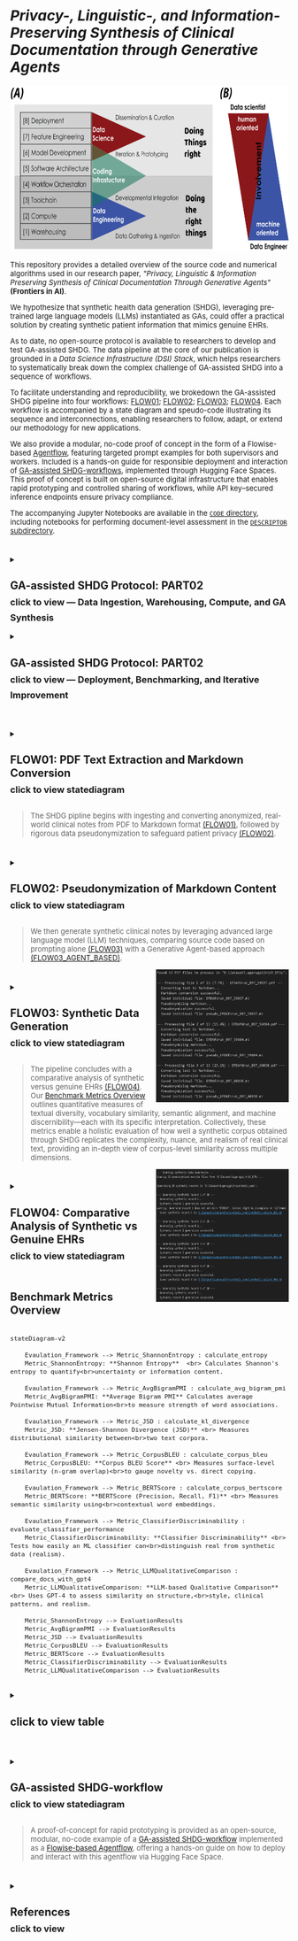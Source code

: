 <span style="font-size: 13px;">

# *Privacy-, Linguistic-, and Information-Preserving Synthesis of Clinical Documentation through Generative Agents*

<p align="center">
  <img width="600" height="300" src="./FIGs/FIG01AB.png">
</p>

This repository provides a detailed overview of the source code and numerical algorithms used in our research paper, *"Privacy, Linguistic & Information Preserving Synthesis of Clinical Documentation Through Generative Agents"* **(Frontiers in AI)**. 

We hypothesize that synthetic health data generation (SHDG), leveraging pre-trained large language models (LLMs) instantiated as GAs, could offer a practical solution by creating synthetic patient information that mimics genuine EHRs.

As to date,  no open-source protocol is available to researchers to develop and test GA-assisted SHDG. The data pipeline at the core of our publication is grounded in a *Data Science Infrastructure (DSI) Stack*, which helps researchers to systematically break down the complex challenge of GA-assisted SHDG into a sequence of workflows.  

To facilitate understanding and reproducibility, we brokedown the GA-assisted SHDG pipeline into four workflows: [FLOW01](https://github.com/HR-DataLab-Healthcare/RESEARCH_SUPPORT/tree/main/PROJECTS/Generative_Agent_based_Data-Synthesis#flow01-pdf-text-extraction-and-markdown-conversion); [FLOW02](https://github.com/HR-DataLab-Healthcare/RESEARCH_SUPPORT/tree/main/PROJECTS/Generative_Agent_based_Data-Synthesis#flow02-pseudonymization-of-markdown-content); [FLOW03](https://github.com/HR-DataLab-Healthcare/RESEARCH_SUPPORT/tree/main/PROJECTS/Generative_Agent_based_Data-Synthesis#flow03-synthetic-data-generation); [FLOW04](https://github.com/HR-DataLab-Healthcare/RESEARCH_SUPPORT/tree/main/PROJECTS/Generative_Agent_based_Data-Synthesis#flow04-comparative-analysis-of-synthetic-vs-genuine-ehrs). Each workflow is accompanied by a state diagram and speudo-code illustrating its sequence and interconnections, enabling researchers to follow, adapt, or extend our methodology for new applications.

We also provide a modular, no-code proof of concept in the form of a Flowise-based [Agentflow](https://github.com/HR-DataLab-Healthcare/RESEARCH_SUPPORT/blob/main/PROJECTS/Generative_Agent_based_Data-Synthesis/AGENT-FLOWS/GA-ASSISTED-SHDG.json), featuring targeted prompt examples for both supervisors and workers. Included is a hands-on guide for responsible deployment and interaction of [GA-assisted SHDG-workflows](https://github.com/HR-DataLab-Healthcare/RESEARCH_SUPPORT/tree/main/PROJECTS/Generative_Agent_based_Data-Synthesis#ga-assisted-shdg-workflow), implemented through Hugging Face Spaces. This proof of concept is built on open-source digital infrastructure that enables rapid prototyping and controlled sharing of workflows, while API key–secured inference endpoints ensure privacy compliance.

The accompanying Jupyter Notebooks are available in the [`CODE` directory](https://github.com/HR-DataLab-Healthcare/RESEARCH_SUPPORT/tree/main/PROJECTS/Generative_Agent_based_Data-Synthesis/CODE), including notebooks for performing document-level assessment in the [`DESCRIPTOR` subdirectory](https://github.com/HR-DataLab-Healthcare/RESEARCH_SUPPORT/tree/main/PROJECTS/Generative_Agent_based_Data-Synthesis/CODE/DESCRIPTOR). 

#

<details>
<summary><h2><strong>GA-assisted SHDG Protocol: PART02 <br> <sub>click to view — Data Ingestion, Warehousing, Compute, and GA Synthesis </strong></h2></summary>

<br>

```mermaid

sequenceDiagram
    participant User
    participant FLOW01 as Workflow 01
    participant FLOW02 as Workflow 02
    participant Repo as Data Repository
    participant Compute as Compute Toolchain
    participant GA as GA Synthesis

    User->>FLOW01: Upload Real EHR PDFs (N=13 Dutch low back pain cases)
    FLOW01->>User: Convert PDFs to Markdown (Gemini 2.5 Flash + GPT-4.1)
    User->>User: Manual anonymization (remove names, SSN, addresses, etc.)
    User->>FLOW02: Submit Markdown for pseudonymization
    FLOW02->>User: Automated pseudonymization (GPT-4.1 NER + replacement)
    FLOW02->>Repo: Store privacy-compliant pseudonymized EHRs

    User->>Repo: Access knowledge base (MD, JSON, CSV, SQL, PDF formats)
    Repo->>Compute: Provide data for computation (Local + Cloud Azure GPT-4.1)
    Compute->>Compute: Execute toolchain (Docker, Flowise, Hugging Face Spaces)
    Compute->>Repo: Secure inference endpoint requests (API key privacy control)

    Compute->>GA: Trigger GA Synthesis (Multi-Agent Architecture)
    GA->>Repo: Retrieve data chunks for RAG (Vector store + doc chunking)
    GA->>GA: Synthesize synthetic clinical EHRs (Temp 0.3–0.5 parameters)
```
</details>

<details>
<summary><h2><strong>GA-assisted SHDG Protocol: PART02  <br> <sub>click to view — Deployment, Benchmarking, and Iterative Improvement </strong></h2></summary>

<br>

```mermaid 
sequenceDiagram
    participant GA as GA Synthesis
    participant Deploy as Deployment Platform
    participant End User
    participant Benchmark as Benchmarking 
    participant Expert as Human Expert

    GA->>Deploy: Send synthetic EHRs for deployment
    Deploy->>Deploy: Deploy on Hugging Face Spaces using Docker + Flowise / API endpoints
    Deploy->>User: Synthetic synthetic EHRs delivered (GDPR + EU AI Act compliant)

    Deploy->>Benchmark: Start benchmarking tests
    Benchmark->>Benchmark: Document & corpus metrics calculation
    Benchmark->>Benchmark: Machine discernibility tests
    Benchmark->>GA: Provide fidelity scores (vs pseudonymized real EHRs)
    Benchmark->>Expert: Request human expert review on realism, coherence, validity

    Expert->>Benchmark: Submit review feedback
    Benchmark->>User: Return benchmarking results and expert reviews

    User->>Expert: Collaborate on iterative improvement (GenAI + human experts)
    Expert->>User: Refine code, tune prompts, update RAG data, evaluate metrics
 ```

</details>

#
<details>
<summary><h2><strong>FLOW01: PDF Text Extraction and Markdown Conversion <br> <sub>click to view statediagram</strong></h2></summary> 

 ```mermaid 

  stateDiagram-v2
  Initialize_Process: Initialize Azure OpenAI client and paths

  Initialize_Process --> Find_PDFs_In_Directory
  Find_PDFs_In_Directory: Scan PDF_DIRECTORY_PATH

  Find_PDFs_In_Directory --> Process_Next_PDF_Decision
  state Process_Next_PDF_Decision <<choice>>
  Process_Next_PDF_Decision --> Extract_Text_From_PDF : [PDF available]
  Process_Next_PDF_Decision --> End_Process : [No more PDFs]

  Extract_Text_From_PDF: Call extract_text_from_pdf()
  Extract_Text_From_PDF --> Text_Extraction_Check
  state Text_Extraction_Check <<choice>>
  Text_Extraction_Check --> Convert_Text_To_Markdown : [Extraction Succeeded]
  Text_Extraction_Check --> Log_Extraction_Error : [Extraction Failed]

  Log_Extraction_Error: Log PDF reading error
  Log_Extraction_Error --> Process_Next_PDF_Decision

  Convert_Text_To_Markdown: Call convert_text_to_markdown()
  Convert_Text_To_Markdown --> Markdown_Conversion_Check
  state Markdown_Conversion_Check <<choice>>
  Markdown_Conversion_Check --> Save_Single_Markdown_File : [Conversion Succeeded]
  Markdown_Conversion_Check --> Log_Conversion_Error : [Conversion Failed]

  Log_Conversion_Error: Log API or conversion error
  Log_Conversion_Error --> Process_Next_PDF_Decision

  Save_Single_Markdown_File: Call save_single_markdown_file()
  Save_Single_Markdown_File --> File_Save_Check
  state File_Save_Check <<choice>>
  File_Save_Check --> Log_Success : [Save Succeeded]
  File_Save_Check --> Log_Save_Error : [Save Failed]

  Log_Save_Error: Log file writing error
  Log_Save_Error --> Process_Next_PDF_Decision

  Log_Success: Log successful processing for the PDF
  Log_Success --> Process_Next_PDF_Decision

  End_Process --> [*]

  gantt
    title Privacy-Preserving GA-assisted SHDG Protocol Timeline
    dateFormat  YYYY-MM-DD
    section Data Ingestion
    Real EHR PDFs                  :done, 2025-01-01, 2025-01-05
    PDF to Markdown conversion     :done, 2025-01-06, 2025-01-10
    Manual anonymization           :done, 2025-01-11, 2025-01-15
    Automated pseudonymization     :done, 2025-01-16, 2025-01-20
    section Data Warehousing
    Repository storage             :done, 2025-01-21, 2025-01-25
    section Compute & Synthesis
    Hybrid compute setup           :done, 2025-01-26, 2025-01-28
    Multi-agent GA synthesis       :done, 2025-01-29, 2025-02-05
    section Outputs & Benchmarking
    Synthetic output deployment    :done, 2025-02-06, 2025-02-10
    Benchmarking & review          :done, 2025-02-11, 2025-02-15
    section Iterative Improvement
    Co-development & tuning        :active, 2025-02-16, 2025-02-28


 ```


  Shown is the flow used for transforming raw PDF documents into a structured Markdown format. This conversion makes the textual content more amenable to subsequent processing, such as pseudonymization and analysis. The process leverages an AI model for intelligent structuring of the extracted text.

  * **Purpose:** 
    *   To systematically extract all readable text content from a collection of PDF files and then convert this raw text into well-structured Markdown. 
    *   The conversion aims to preserve or infer document elements like headings, lists, and paragraphs, utilizing the capabilities of an Azure OpenAI GPT-4.1 model.

  * **Key Code Components:**

    *  **`extract_text_from_pdf(pdf_path)`**:
        *   **Library Used:** `PyMuPDF (fitz)`
        *   **Functionality:**
            *   Opens a PDF file specified by `pdf_path`.
            *   Iterates through each page of the PDF.
            *   Extracts plain text from each page using `page.get_text("text")`.
            *   Concatenates the text from all pages, adding a double newline (`<br><br>`) as a separator between page contents.
            *   Includes basic error handling to catch and report issues during PDF reading, returning `None` if an error occurs.

    *  **`convert_text_to_markdown(text_content, pdf_filename)`**:
        *   **Library Used:** `openai` (for Azure OpenAI)
        *   **Functionality:**
            *   Takes the raw `text_content` (extracted from a PDF) and the original `pdf_filename` (for context in prompts) as input.
            *   If `text_content` is empty, it returns `None`.
            *   Constructs a request to the Azure OpenAI API using the initialized `client` object.
            *   **AI Model Invocation:**
                *   Uses the deployment specified by `AZURE_OPENAI_DEPLOYMENT_NAME` (e.g., "GPT4.1").
                *   Sends a chat completion request with:
                    *   A `system_prompt` instructing the AI to act as an assistant specialized in converting raw text to well-structured Markdown, emphasizing retention of meaning, structure, and technical details without adding conversational fluff.
                    *   A `user_prompt` that includes the `text_content` and `pdf_filename`, asking the AI to convert the text to Markdown, paying attention to potential structural elements (headings, lists, paragraphs) and to output *only* the Markdown content.
                    *   `temperature` is set to `0.2` for more deterministic and factual output.
                    *   `max_tokens` is set to `24000` to accommodate potentially large documents.
            *   Extracts the AI-generated Markdown from the API response.
            *   Includes error handling for the API call, printing an error message and returning `None` if the conversion fails.

    *  **`save_single_markdown_file(markdown_content, output_path)`**:
        *   **Library Used:** `os` (for path manipulation, though file I/O is standard Python)
        *   **Functionality:**
            *   A utility function that takes the generated `markdown_content` string and an `output_path`.
            *   Writes the `markdown_content` to the specified `output_path` using UTF-8 encoding.
            *   Includes basic error handling for file writing operations.

  * **Inputs:**

    *   A collection of original PDF files located in the directory specified by the `PDF_DIRECTORY_PATH` variable.
    *   Azure OpenAI Service Configuration:
        *   `AZURE_OPENAI_ENDPOINT`: The endpoint URL for your Azure OpenAI service.
        *   `AZURE_OPENAI_API_KEY`: Your Azure OpenAI API key (Note: This is a sensitive credential and should be managed securely, not hardcoded directly for production or shared repositories).
        *   `AZURE_OPENAI_DEPLOYMENT_NAME`: The specific deployment name of your model in Azure OpenAI Studio (e.g., "GPT4.1").
        *   `API_VERSION`: The API version for the Azure OpenAI service (e.g., "2024-12-01-preview").
    *   An initialized `AzureOpenAI` client object, configured with the above credentials.

* **Outputs:**

    *   Individual Markdown files, where each file corresponds to an input PDF.
    *   These Markdown files are named `[original_filename_without_extension].md` (e.g., `report1.pdf` becomes `report1.md`).
    *   The output Markdown files are saved directly within the `PDF_DIRECTORY_PATH`.

* **Configuration Variables Used:**

  *   `PDF_DIRECTORY_PATH`: String specifying the absolute or relative path to the directory containing the input PDF files.
  *   `AZURE_OPENAI_ENDPOINT`, `AZURE_OPENAI_API_KEY`, `AZURE_OPENAI_DEPLOYMENT_NAME`, `API_VERSION`: As described under "Inputs".
  *   Prompts within `convert_text_to_markdown`:
      *   `system_prompt`: Defines the AI's role and general output requirements.
      *   `user_prompt`: Provides the specific text and instructions for the conversion task.

* **Workflow Summary:**

    * The main execution block iterates through each PDF file found in `PDF_DIRECTORY_PATH`. 
    * For each PDF:
        - Text is extracted using `extract_text_from_pdf`.
        - If text extraction is successful, the text is passed to `convert_text_to_markdown`.
        - If Markdown conversion is successful, the resulting Markdown content is saved as an individual `.md` file using `save_single_markdown_file`.
        -Progress and any errors are logged to the console.

  </details>


> The SHDG pipline begins with ingesting and converting anonymized, real-world clinical notes from PDF to Markdown format [(FLOW01)](https://github.com/HR-DataLab-Healthcare/RESEARCH_SUPPORT/blob/main/PROJECTS/Generative_Agent_based_Data-Synthesis/CODE/FLOW01%2BFLOW02.ipynb), followed by rigorous data pseudonymization to safeguard patient privacy [(FLOW02)](https://github.com/HR-DataLab-Healthcare/RESEARCH_SUPPORT/blob/main/PROJECTS/Generative_Agent_based_Data-Synthesis/CODE/FLOW01%2BFLOW02.ipynb).

#

<details>
  <summary><h2><strong>FLOW02: Pseudonymization of Markdown Content<br> <sub>click to view statediagram</strong></h2></summary>


 ```mermaid 

stateDiagram-v2
    Initialize_Process: Initialize Script & Azure OpenAI Client
    Initialize_Process --> Find_Markdown_Files

    Find_Markdown_Files: Scan PDF_DIRECTORY_PATH for .md files (from Stage 1)
    Find_Markdown_Files --> Process_Next_Markdown_Decision
    state Process_Next_Markdown_Decision <<choice>>
        Process_Next_Markdown_Decision --> Read_Markdown_Content : [Markdown file available]
        Process_Next_Markdown_Decision --> End_Pseudonymization_Process : [No more Markdown files]

    Read_Markdown_Content: Read content of current Markdown file
    Read_Markdown_Content --> Call_Pseudonymize_Markdown

    Call_Pseudonymize_Markdown: pseudonymize_markdown(content, filename)
    Call_Pseudonymize_Markdown --> Pseudonymization_Check
    state Pseudonymization_Check <<choice>>
        Pseudonymization_Check --> Save_Pseudonymized_File : [AI returns pseudonymized content]
        Pseudonymization_Check --> Log_Pseudonymization_Error : [AI fails or content empty]

    Log_Pseudonymization_Error: Log API error or empty content
    Log_Pseudonymization_Error --> Collect_Content_For_Combined_File_Error_Path
    Collect_Content_For_Combined_File_Error_Path: (No content to add)
    Collect_Content_For_Combined_File_Error_Path --> Process_Next_Markdown_Decision

    Save_Pseudonymized_File: save_single_markdown_file(pseudo_content, output_path)
    Save_Pseudonymized_File --> File_Save_Check
    state File_Save_Check <<choice>>
        File_Save_Check --> Log_Save_Success : [Save Succeeded]
        File_Save_Check --> Log_Save_Error : [Save Failed]

    Log_Save_Error: Log file writing error
    Log_Save_Error --> Collect_Content_For_Combined_File_Save_Error_Path
    Collect_Content_For_Combined_File_Save_Error_Path: (No content to add)
    Collect_Content_For_Combined_File_Save_Error_Path --> Process_Next_Markdown_Decision

    Log_Save_Success: Log successful pseudonymization and save
    Log_Save_Success --> Collect_Content_For_Combined_File
    Collect_Content_For_Combined_File: Add pseudonymized content to list for combined file
    Collect_Content_For_Combined_File --> Process_Next_Markdown_Decision

    End_Pseudonymization_Process: (Individual files processed, combined file creation follows)
    End_Pseudonymization_Process --> [*]

 ```

<br> 

  Shown is the workflow used to protect patient privacy. It utilizes Markdown files to identify and replace personal identifiers, specifically names, with realistic-sounding pseudonyms. This creates a safer dataset for subsequent tasks, such as training generative models or sharing example data, while aiming to preserve the original document structure and all other content.

  *  **Purpose:**
        * To automatically replace privacy-sensitive information, focusing on person names (e.g., patients, doctors, staff, family members), with plausible, fabricated pseudonyms. 
        * This process is performed using an Azure OpenAI model, with strict instructions to *only* modify names and meticulously preserve the original Markdown formatting and all other textual content.

  *   **Key Code Components:**
      *   **`pseudonymize_markdown(markdown_content, pdf_filename)`**:
          *   **Library Used:** `openai` (for Azure OpenAI).
          *   **Functionality:**
              *   Accepts the `markdown_content` (from Stage 1) and the original `pdf_filename` (for logging/context) as input.
              *   Returns `None` if the input `markdown_content` is empty.
              *   Constructs a `pseudo_user_prompt` that combines the input `markdown_content` with explicit instructions to replace only person names and maintain Markdown integrity.
              *   **AI Model Invocation (Azure OpenAI):**
                  *   Uses the same initialized `client` object and `AZURE_OPENAI_DEPLOYMENT_NAME` (e.g., "GPT4.1") as in Stage 1.
                  *   Sends a chat completion request with:
                      *   The `PSEUDO_SYSTEM_MESSAGE_CONTENT` (see Configuration below) which strictly defines the AI's role and constraints.
                      *   The constructed `pseudo_user_prompt` containing the actual Markdown text and task instructions.
                      *   `temperature` set to `0.2` to encourage deterministic and rule-abiding output.
                      *   `max_tokens` set to `24000` (or a similar appropriate value) to handle the full document.
                  *   Extracts the pseudonymized Markdown text from the AI's response.
                  *   Includes error handling for the API call, printing an error message and returning `None` if pseudonymization fails.
      *   **`save_single_markdown_file(markdown_content, output_path)`**:
          *   This is the same helper function reused from Stage 1.
          *   It saves the pseudonymized Markdown content to a new file, typically prefixed with "pseudo_".

  *   **Inputs:**
      *   Individual Markdown files (`[original_filename].md`) generated in Stage 1, located in `PDF_DIRECTORY_PATH`.
      *   Azure OpenAI Service Configuration:
          *   `AZURE_OPENAI_ENDPOINT`: The endpoint URL for your Azure OpenAI service.
          *   `AZURE_OPENAI_DEPLOYMENT_NAME`: The specific deployment name of your model (e.g., "GPT4.1").
          *   `API_VERSION`: The API version for the Azure OpenAI service.
          *   *(API Key is configured in the environment or client initialization but not detailed here for security).*
      *   An initialized `AzureOpenAI` client object.

  *   **Outputs:**
      *   Individual pseudonymized Markdown files.
      *   Naming convention: `pseudo_[original_filename_without_extension].md` (e.g., `pseudo_report1.md`).
      *   These files are saved within the same `PDF_DIRECTORY_PATH`.

  *   **Configuration Variables Used:**
      *   `PDF_DIRECTORY_PATH`: Path to the directory containing the Markdown files.
      *   Azure OpenAI parameters: `AZURE_OPENAI_ENDPOINT`, `AZURE_OPENAI_DEPLOYMENT_NAME`, `API_VERSION`.
      *   **`PSEUDO_SYSTEM_MESSAGE_CONTENT`**:
          ```
          "Vervang in de aangeleverde tekst uitsluitend de persoonsnamen (zoals patiëntnamen, namen van artsen, medewerkers, familieleden, etc.) door realistische, verzonnen pseudoniemen. Zorg ervoor dat de originele markdown opmaak van de tekst volledig behouden blijft. Geef als antwoord *alleen* de aangepaste tekst terug, zonder enige uitleg of extra commentaar."
          ```
          *(Translation: "In the provided text, replace only personal names (such as patient names, names of doctors, employees, family members, etc.) with realistic, fabricated pseudonyms. Ensure that the original markdown formatting of the text is fully preserved. Return *only* the modified text as the answer, without any explanation or extra commentary.")*
      *   **`PRIVACY_CATEGORIES`** (primarily for contextual understanding and potential future use in prompt refinement, though the current system prompt is highly specific to names):
          ```python
          PRIVACY_CATEGORIES = [
              "Persoonsnamen (patiënt, arts, etc.)",
              "Adressen",
              "Telefoonnummers",
              "E-mailadressen",
              "Geboortedata",
              "Burgerservicenummer (BSN) of andere ID-nummers",
              "Medische klachten, symptomen of diagnoses",
              "Medische behandelingen, medicatie of procedures",
              "Verzekeringsgegevens",
              "Financiële gegevens",
              "Andere direct identificeerbare persoonlijke informatie"
          ]
          ```

*  **Workflow Summary:**
    
    * The main script iterates through each Markdown file (produced in Stage 1) found in `PDF_DIRECTORY_PATH`. 
    * For each Markdown file:
        - The content of the Markdown file is read.
        - This content is passed to the `pseudonymize_markdown` function.
        - If the AI successfully returns pseudonymized content: <br>
        The `save_single_markdown_file` function saves this modified content to a new file, prefixed with `pseudo_`.
        - Progress and any errors encountered during the API call or file operations are logged to the console.
        - The script also collects all pseudonymized content to later create a combined pseudonymized Markdown file.
</details>

> We then generate synthetic clinical notes by leveraging advanced large language model (LLM) techniques, comparing source code based on prompting alone [(FLOW03)](https://github.com/HR-DataLab-Healthcare/RESEARCH_SUPPORT/blob/main/PROJECTS/Generative_Agent_based_Data-Synthesis/CODE/FLOW03.ipynb) with a Generative Agent-based approach [(FLOW03_AGENT_BASED)](https://github.com/HR-DataLab-Healthcare/RESEARCH_SUPPORT/blob/main/PROJECTS/Generative_Agent_based_Data-Synthesis/CODE/FLOW03_OPENAI_AGENT_VERSION.ipynb).     
  
<img align="right" width="240" height="240" src="./FIGs/OUPUT_1%2B2.png">

#

  <details>
  <summary><h2><strong>FLOW03: Synthetic Data Generation<br> <sub>click to view statediagram</strong></h2></summary>

```mermaid

stateDiagram-v2
    Initialize_Script: Configure Azure Client, Paths, NUM_SYNTHETIC_RECORDS

    Initialize_Script --> Check_Pseudonymized_Directory
    state Check_Pseudonymized_Directory <<choice>>
        Check_Pseudonymized_Directory --> Load_Pseudonymized_Examples : [PSEUDO_MD_DIRECTORY_PATH Exists]
        Check_Pseudonymized_Directory --> Error_Exit_No_Directory : [Path Not Found]
        Error_Exit_No_Directory --> [*]

    Load_Pseudonymized_Examples: Call load_pseudonymized_examples()
    Load_Pseudonymized_Examples --> Example_Content_Available_Check
    state Example_Content_Available_Check <<choice>>
        Example_Content_Available_Check --> Begin_Generation_Loop : [Examples Loaded or Warning Issued if Empty]

    Begin_Generation_Loop: Loop record_num from 1 to NUM_SYNTHETIC_RECORDS_TO_GENERATE

    Begin_Generation_Loop --> Generate_Single_Record : [record_num <= NUM_SYNTHETIC_RECORDS]
    Begin_Generation_Loop --> Finalize_Process : [All records attempted]

    Generate_Single_Record: Call generate_synthetic_record(client, loaded_examples, record_num)
    Generate_Single_Record --> Generation_Outcome
    state Generation_Outcome <<choice>>
        Generation_Outcome --> Validate_Generated_Content : [Generation Succeeded (content returned)]
        Generation_Outcome --> Log_Generation_Failure : [Generation Failed (None returned)]

    Log_Generation_Failure: Print error for current record
    Log_Generation_Failure --> Begin_Generation_Loop


    Validate_Generated_Content: Check if generated content ends with "FINISH"
    Validate_Generated_Content --> Save_Synthetic_Record : [Validation OK or Warning Issued]

    Save_Synthetic_Record: Call save_synthetic_record(content, output_dir, record_num)
    Save_Synthetic_Record --> Save_Outcome
    state Save_Outcome <<choice>>
        Save_Outcome --> Log_Save_Success : [Save Succeeded]
        Save_Outcome --> Log_Save_Failure : [Save Failed]

    Log_Save_Success: Print success for current record
    Log_Save_Success --> Begin_Generation_Loop

    Log_Save_Failure: Print error for current record save
    Log_Save_Failure --> Begin_Generation_Loop

    Finalize_Process: Print overall completion message
    Finalize_Process --> [*]

```

<br>

Shown is the workflow used to generate synthetic EHRs. It uses a two-tiered prompting strategy:  *Supervisor prompts set overall structure and standards*, while *Worker prompts provide case-specific instructions*.  In doing so, the GPT-4.1 LLM is directed to produce synthetic EHRs that are not only realistic and coherent but also consistently formatted and effectively anonymized. This approach is designed to create valuable data for research and development purposes without compromising the privacy of real patient information.



  *  **Purpose:**
        * The workflow leverages Azure OpenAI GPT-4.1 LLM to generate artificial EHRs These synthetic dossiers are modeled after a set of previously pseudonymized real-world EHRs, aiming to produce realistic and coherent patient records for physiotherapy, specifically focusing on low back pain cases. 
        * The generation process is guided by detailed prompts and example data to ensure the quality and relevance of the output.

   
            *  **Supervisor Instructions (`system_prompt`):**
                *   This prompt sets the **overall context and persona** for the LLM. It's like a high-level directive from a supervisor to an expert worker.
                *   It instructs the LLM to act as an "experienced physiotherapist" tasked with generating "realistic, complete, and coherent Electronic Patient Dossiers (EPDs) in Dutch."
                *   It establishes the **methodology** (ICF framework, KNGF guidelines for low back pain) and **constraints** (use anonymized information, expert guidance).
                *   Crucially, it includes the instruction: "**Produce ONLY the requested patient dossier and nothing else.**" This primes the LLM to focus solely on the EPD generation.

            *  **Worker Instructions (`user_prompt`):**
                *   This prompt provides the **specific, detailed, step-by-step instructions** for the *current* generation task. It's akin to a detailed work order given to the worker by the supervisor.
                *   It reiterates the task (generate *one* EPD for low back pain) and provides a comprehensive list of **required sections and their content** (Anamnese, ICF Diagnosis, Treatment Goals, Treatment Plan, SOEP Notes).
                *   It specifies **language, style, and formatting requirements** (professional Dutch, expand abbreviations, realistic tone).
                *   It incorporates the `example_markdown_content` to provide concrete examples of structure and quality, while explicitly demanding a **new and unique** case.  

            * Interaction with the LLM 

                - Both the `system_prompt` (Supervisor) and `user_prompt` (Worker) are sent to the Azure OpenAI GPT-4.1 model in each API call.  
                    - The `system_prompt` defines the model's role and core behavior.  
                    - The `user_prompt` gives specific, task-oriented instructions for the current dossier. 

                - LLM responds by reconciling both roles The model reads the Supervisor’s persistent context and the Worker’s current, task-specific instructions. It combines these to produce output that meets overall standards *and* immediate requirements.

                - *loop for each dossier:* For each new dossier, the Worker’s prompt can be refreshed or customized, while the Supervisor’s rules persist. This ensures that every record is unique but still adheres to clinical and structural consistency.

            - *"FINISH" signals collaborative task completion:* The dossier must end with the "FINISH" string, confirming that the LLM has followed Supervisor and Worker instructions all the way through.  
            
            This **iterative, collaborative interaction** ensures that synthetic dossiers are both reliably structured (thanks to the Supervisor) and tailored to the specific requirements or examples of each record (thanks to the Worker), ending only when all steps are *FINISH*ed.  
*   **Key Code Components:**
    *   [`load_pseudonymized_examples(directory_path)`](d:\OneDrive%20-%20Hogeschool%20Rotterdam\1_CURRENT_CODE\DE_IDENTIFY\EPD_DATA_SYNTHESIZER_GPT4.1_V01.ipynb):
        *   Finds all files matching `pseudo_*.md` in the given `directory_path`.
        *   Reads the content of each found file.
        *   Formats the combined content with clear separators (`--- BEGIN VOORBEELD DOSSIER: ... ---`, `--- EINDE VOORBEELD DOSSIER ---`) to help the AI distinguish individual examples.
        *   Returns a single string containing all example content, or an empty string with a warning if no examples are found.
    *   [`generate_synthetic_record(client, example_markdown_content, record_number)`](d:\OneDrive%20-%20Hogeschool%20Rotterdam\1_CURRENT_CODE\DE_IDENTIFY\EPD_DATA_SYNTHESIZER_GPT4.1_V01.ipynb):
        *   **Prompts:** This function defines two key prompts to guide the AI, simulating a Supervisor-Worker interaction:
            *   **`system_prompt` (Supervisor Instructions):** Sets the AI's core **persona** and **overall task**. It instructs the AI to act as an **experienced physiotherapist** generating realistic Dutch EPDs. It establishes the **context** (using anonymized info, expert guidance), **methodology** (applying ICF framework, following KNGF low back pain guidelines), and a crucial **constraint** (produce *only* the requested patient dossier). This acts like a high-level directive from a supervisor.
            *   **`user_prompt` (Worker Instructions):** Provides the **specific, detailed, step-by-step instructions** for the *current* generation task. This acts like the specific work order given to the worker. It details:
                *   **Task Focus:** Generate *one* complete, realistic EPD *only* for low back pain (acute, subacute, or chronic). Explicitly forbids other conditions.
                *   **Required Structure and Content (in order):**
                    1.  **Anamnese Summary:** Specifies content (history, impact, coping, context), style (narrative, professional Dutch), and requirement (classify pain duration).
                    2.  **ICF-based Diagnosis:** Lists all mandatory components (impairments, limitations, restrictions, personal/environmental factors, risk factors, reformulated help request).
                    3.  **Treatment Goals:** Mandates SMART, patient-centered, functional goals (what the patient wants to do), clarifies role of clinical scores (support, not the goal itself), and requires a target date.
                    4.  **Treatment Plan:** Requires description of interventions and rationale, based on KNGF guidelines and goals.
                    5.  **SOEP Progress Notes:** Sets quantity (3-8 notes), format (full SOEP per session), and content requirements (show progression/changes, clinical reasoning).
                    6.  **Language/Style:** Demands professional Dutch, expansion of abbreviations, and realistic tone matching examples.
                *   **Example Guidance:** Injects the `example_markdown_content` as a reference for structure, style, and detail, while explicitly demanding a **new and unique** case.  
                *   **Output Specification:** Instructs the AI to generate *only* the dossier content, starting with the anamnese and ending precisely with the word "FINISH". Re-emphasizes adherence to *all* instructions.
        *   **API Call:** Calls the `client.chat.completions.create` method with the system ("Supervisor") and user ("Worker") prompts, the specified model ([`AZURE_OPENAI_DEPLOYMENT_NAME`](d:\OneDrive%20-%20Hogeschool%20Rotterdam\1_CURRENT_CODE\DE_IDENTIFY\EPD_DATA_SYNTHESIZER_GPT4.1_V01.ipynb)), a higher `temperature` (0.8) for creativity, and sufficient `max_tokens` (8000).
        *   **Error Handling:** Catches potential API errors and returns the generated text content or `None` on failure.
    *   [`save_synthetic_record(synthetic_content, output_dir, record_number)`](d:\OneDrive%20-%20Hogeschool%20Rotterdam\1_CURRENT_CODE\DE_IDENTIFY\EPD_DATA_SYNTHESIZER_GPT4.1_V01.ipynb):
        *   Ensures the specified `output_dir` exists, creating it if necessary.
        *   Constructs a filename like `synthetic_patient_001.md` (using zero-padding for sorting).
        *   Writes the provided `synthetic_content` to the file using UTF-8 encoding.
        *   Handles potential file writing errors.

    *   [`load_pseudonymized_examples(directory_path)`](d:\OneDrive%20-%20Hogeschool%20Rotterdam\1_CURRENT_CODE\DE_IDENTIFY\EPD_DATA_SYNTHESIZER_GPT4.1_V01.ipynb):
        *   Finds all files matching `pseudo_*.md` in the given `directory_path`.
        *   Reads the content of each found file.
        *   Formats the combined content with clear separators (`--- BEGIN VOORBEELD DOSSIER: ... ---`, `--- EINDE VOORBEELD DOSSIER ---`) to help the AI distinguish individual examples.
        *   Returns a single string containing all example content, or an empty string with a warning if no examples are found.
    *   [`generate_synthetic_record(client, example_markdown_content, record_number)`](d:\OneDrive%20-%20Hogeschool%20Rotterdam\1_CURRENT_CODE\DE_IDENTIFY\EPD_DATA_SYNTHESIZER_GPT4.1_V01.ipynb):
        *   **Prompts:** This function defines two key prompts to guide the AI:
            *   **`system_prompt`**: Sets the AI's persona and overall task. It instructs the AI to act as a physiotherapist generating realistic Dutch EPDs based on anonymized information and expert guidance, specifically using the ICF framework and KNGF guidelines for low back pain, and to only output the requested dossier.
            *   **`user_prompt`**: Provides detailed instructions for generating *one* specific EPD. It specifies:
                *   **Condition Focus:** Generate only for acute, subacute, or chronic low back pain.
                *   **Required Sections (in order):**
                    1.  **Anamnese Summary:** Concise narrative of history, impact, coping, context; professional Dutch; specify duration (acute/subacute/chronic).
                    2.  **ICF-based Diagnosis:** Include impairments, activity limitations, participation restrictions, personal factors, environmental factors, risk/prognostic factors, and a reformulation of the patient's request for help.
                    3.  **Treatment Goals:** SMART, patient-centered, functional goals (what the patient wants to do again); clinical scores (PSK, NRS, ODI) can be used as criteria but aren't the goal itself; specify target date.
                    4.  **Treatment Plan:** Describe interventions (manual therapy, exercise, education, etc.) and rationale, based on KNGF guidelines and goals.
                    5.  **SOEP Progress Notes:** 3 to 8 separate notes (one per session) using the full SOEP format (Subjective, Objective, Evaluation, Plan); show realistic progression/stagnation/adjustments over time.
                    6.  **Language/Style:** Professional, natural Dutch; expand common abbreviations (PSK, LWK); realistic and varied tone matching examples.
                *   **Example Usage:** Explicitly includes the loaded `example_markdown_content` as a reference for structure, style, language, and detail, while demanding a completely new and unique case.
                *   **Output Format:** Generate *only* the dossier content, starting with the anamnese and ending precisely with the word "FINISH". Ensure all requested parts and instructions are followed.
        *   **API Call:** Calls the `client.chat.completions.create` method with the system and user prompts, the specified model ([`AZURE_OPENAI_DEPLOYMENT_NAME`](d:\OneDrive%20-%20Hogeschool%20Rotterdam\1_CURRENT_CODE\DE_IDENTIFY\EPD_DATA_SYNTHESIZER_GPT4.1_V01.ipynb)), a higher `temperature` (0.8) for creativity, and sufficient `max_tokens` (8000) for a potentially long record.
        *   **Error Handling:** Catches potential API errors and returns the generated text content or `None` on failure.
    *   [`save_synthetic_record(synthetic_content, output_dir, record_number)`](d:\OneDrive%20-%20Hogeschool%20Rotterdam\1_CURRENT_CODE\DE_IDENTIFY\EPD_DATA_SYNTHESIZER_GPT4.1_V01.ipynb):
        *   Ensures the specified `output_dir` exists, creating it if necessary.
        *   Constructs a filename like `synthetic_patient_001.md` (using zero-padding for sorting).
        *   Writes the provided `synthetic_content` to the file using UTF-8 encoding.
        *   Handles potential file writing errors.


*   **Inputs:**
    *   Pseudonymized Markdown files (`pseudo_*.md`) located in [`PSEUDO_MD_DIRECTORY_PATH`](d:\OneDrive%20-%20Hogeschool%20Rotterdam\1_CURRENT_CODE\DE_IDENTIFY\EPD_DATA_SYNTHESIZER_GPT4.1_V01.ipynb).
    *   Azure OpenAI service credentials and configuration.

    *   **Azure Credentials:** [`AZURE_OPENAI_ENDPOINT`](d:\OneDrive%20-%20Hogeschool%20Rotterdam\1_CURRENT_CODE\DE_IDENTIFY\EPD_DATA_SYNTHESIZER_GPT4.1_V01.ipynb), [`AZURE_OPENAI_API_KEY`](d:\OneDrive%20-%20Hogeschool%20Rotterdam\1_CURRENT_CODE\DE_IDENTIFY\EPD_DATA_SYNTHESIZER_GPT4.1_V01.ipynb), [`AZURE_OPENAI_DEPLOYMENT_NAME`](d:\OneDrive%20-%20Hogeschool%20Rotterdam\1_CURRENT_CODE\DE_IDENTIFY\EPD_DATA_SYNTHESIZER_GPT4.1_V01.ipynb), [`API_VERSION`](d:\OneDrive%20-%20Hogeschool%20Rotterdam\1_CURRENT_CODE\DE_IDENTIFY\EPD_DATA_SYNTHESIZER_GPT4.1_V01.ipynb) are defined to connect to the Azure service.
    *   **Directory Paths:**
        *   [`PSEUDO_MD_DIRECTORY_PATH`](d:\OneDrive%20-%20Hogeschool%20Rotterdam\1_CURRENT_CODE\DE_IDENTIFY\EPD_DATA_SYNTHESIZER_GPT4.1_V01.ipynb): Specifies the location of the pseudonymized Markdown files (`pseudo_*.md`) used as examples.
        *   [`SYNTHETIC_OUTPUT_DIR`](d:\OneDrive%20-%20Hogeschool%20Rotterdam\1_CURRENT_CODE\DE_IDENTIFY\EPD_DATA_SYNTHESIZER_GPT4.1_V01.ipynb): Defines the directory where the generated synthetic Markdown files will be saved.
    *   **Generation Control:**
        *   [`NUM_SYNTHETIC_RECORDS_TO_GENERATE`](d:\OneDrive%20-%20Hogeschool%20Rotterdam\1_CURRENT_CODE\DE_IDENTIFY\EPD_DATA_SYNTHESIZER_GPT4.1_V01.ipynb): Sets the number of synthetic EPDs to create.

*   **Outputs:**
    *   Synthetic Markdown files (`synthetic_patient_*.md`) saved in [`SYNTHETIC_OUTPUT_DIR`](d:\OneDrive%20-%20Hogeschool%20Rotterdam\1_CURRENT_CODE\DE_IDENTIFY\EPD_DATA_SYNTHESIZER_GPT4.1_V01.ipynb).
    *   Progress messages printed to the console during execution.
        *   Prints a starting message.
            *   Checks if the [`PSEUDO_MD_DIRECTORY_PATH`](d:\OneDrive%20-%20Hogeschool%20Rotterdam\1_CURRENT_CODE\DE_IDENTIFY\EPD_DATA_SYNTHESIZER_GPT4.1_V01.ipynb) exists; exits with an error if not.
            *   Calls [`load_pseudonymized_examples`](d:\OneDrive%20-%20Hogeschool%20Rotterdam\1_CURRENT_CODE\DE_IDENTIFY\EPD_DATA_SYNTHESIZER_GPT4.1_V01.ipynb) to get the example content. Issues a warning if no examples are loaded but continues execution.
            *   Enters a loop that runs [`NUM_SYNTHETIC_RECORDS_TO_GENERATE`](d:\OneDrive%20-%20Hogeschool%20Rotterdam\1_CURRENT_CODE\DE_IDENTIFY\EPD_DATA_SYNTHESIZER_GPT4.1_V01.ipynb) times.
            *   Inside the loop, for each record:
                *   Calls [`generate_synthetic_record`](d:\OneDrive%20-%20Hogeschool%20Rotterdam\1_CURRENT_CODE\DE_IDENTIFY\EPD_DATA_SYNTHESIZER_GPT4.1_V01.ipynb) to get the synthetic content.
                *   If generation is successful:
                    *   Performs a basic check to see if the content ends with "FINISH" (as requested in the prompt) and warns if not.
                    *   Calls [`save_synthetic_record`](d:\OneDrive%20-%20Hogeschool%20Rotterdam\1_CURRENT_CODE\DE_IDENTIFY\EPD_DATA_SYNTHESIZER_GPT4.1_V01.ipynb) to save the content to a file.
                *   If generation fails, it skips saving.
            *   Prints a completion message after the loop finishes.

  </details>

> The pipeline concludes with a comparative analysis of synthetic versus genuine EHRs [(FLOW04)](https://github.com/HR-DataLab-Healthcare/RESEARCH_SUPPORT/blob/main/PROJECTS/Generative_Agent_based_Data-Synthesis/CODE/FLOW04.ipynb). Our [Benchmark Metrics Overview](#benchmark-metrics-overview) outlines quantitative measures of textual diversity, vocabulary similarity, semantic alignment, and machine discernibility—each with its specific interpretation. Collectively, these metrics enable a holistic evaluation of how well a synthetic corpus obtained through SHDG replicates the complexity, nuance, and realism of real clinical text, providing an in-depth view of corpus-level similarity across multiple dimensions.    
  
<img align="right" width="240" height="240" src="./FIGs/OUPUT_3%2B4.png">

#

  <details>
  <summary><h2><strong>FLOW04: Comparative Analysis of Synthetic vs Genuine EHRs<br> <sub>click to view statediagram</strong></h2></summary>

<br>

```mermaid

stateDiagram-v2
    [*] --> Initialize
    Initialize --> Load_Files
    note right of Load_Files
        File loading protocol:
        1. glob.glob pattern matching
        2. Content validation checks
        3. Encoding normalization
    end note
    
    Load_Files --> Check_Benchmarks
    Check_Benchmarks --> Concatenate_Texts : "Run"
    Check_Benchmarks --> Setup_GPT4 : "Skip"
    
    Concatenate_Texts --> Calc_Entropy
    Calc_Entropy --> Calc_Length
    Calc_Length --> Calc_PMI
    Calc_PMI --> Calc_JSD
    Calc_JSD --> Calc_BLEU
    note right of Calc_BLEU
        BLEU Score Parameters:
        - N-gram weights: 0.25 uniform
        - Smoothing: Method2
        - Auto reweighting: Enabled
    end note
    
    Calc_BLEU --> Calc_BERTScore
    note right of Calc_BERTScore
        BERTScore Configuration:
        - lang: nl
        - Model: GroNLP/bert-base-dutch-cased
        - idf_weighting: Enabled
    end note
    
    Calc_BERTScore --> Eval_Classifier
    Eval_Classifier --> Store_Benchmarks
    Store_Benchmarks --> Setup_GPT4
    
    Setup_GPT4 --> Check_GPT4
    Check_GPT4 --> Select_Files : "Ready"
    Check_GPT4 --> Skip_GPT4 : "Skip"
    
    Select_Files --> Loop_Start
    Loop_Start --> Select_Pair
    Select_Pair --> Load_Pair
    Load_Pair --> Call_GPT4
    Call_GPT4 --> Store_Result
    Store_Result --> Add_Delay
    Add_Delay --> Check_More : "Continue"
    Add_Delay --> Print_Summary : "Complete"
    
    Print_Summary --> Generate_Report
    Skip_GPT4 --> Generate_Report
    
    Generate_Report --> Display_Benchmarks
    Display_Benchmarks --> Display_GPT4
    Display_GPT4 --> Save_Results
    Save_Results --> Finalize
    Finalize --> [*]
```

Shown is the workflow used to assesses the quality and similarity of the generated synthetic EHRs compared to the pseudonymized real-world EHRs using a combination of quantitative benchmarks and a qualitative AI-based review.

  * **Purpose:** 
    * To provide metrics and descriptions that indicate how well the synthetic data captures the linguistic, structural, and clinical characteristics of the real-world pseudonymized data.

  * **Key Code Components:**
    * `load_file_content(filepath)`: Helper function to load content for evaluation.
    * `calculate_entropy(text, unit)`: Calculates Shannon's Entropy (character and word level).
    * `calculate_avg_bigram_pmi(text, min_freq)`: Calculates average Pointwise Mutual Information for word bigrams.
    * `calculate_kl_divergence(text1, text2, unit)`: Calculates Jensen-Shannon Divergence between word distributions.
    * `calculate_corpus_bleu(synthetic_contents, pseudo_contents_list)`: Calculates corpus-level BLEU score.
    * `calculate_corpus_bertscore(synthetic_contents, pseudo_contents_list, lang='nl')`: Calculates BERT Score (Precision, Recall, F1).
    * `evaluate_classifier_performance(pseudo_contents, synthetic_contents, ...)`: Trains a classifier to distinguish data types and reports AUC/AUPRC.
    * `compare_docs_with_gpt4(...)`: Sends document pairs to Azure OpenAI for qualitative comparison.
    * Main script logic for loading data, running benchmarks, performing GPT-4 comparisons, and reporting/saving results.
  * **Inputs:**
    * Pseudonymized Markdown files from `PSEUDO_MD_DIRECTORY_PATH_COMPARE`.
    * Synthetic Markdown files from `SYNTHETIC_MD_DIRECTORY_PATH`.
    * Azure OpenAI API configuration and `client` object.
  * **Outputs:**
    * Quantitative benchmark values printed to console (Entropy, Avg. Length, PMI, JSD, BLEU, BERTScore, Classifier AUC/AUPRC).
    * Qualitative GPT-4 comparison summaries and ratings printed to console.
    * Optional JSON file (`COMPARISON_RESULTS_FILE`) with all results.

  * **Configuration Variables Used:**
    * `PSEUDO_MD_DIRECTORY_PATH_COMPARE`, `SYNTHETIC_MD_DIRECTORY_PATH`.
    * `NUM_COMPARISON_PAIRS_TO_EVALUATE`.
    * `PMI_MIN_BIGRAM_FREQ`.
    * `CLASSIFIER_TEST_SIZE`, `CLASSIFIER_RANDOM_STATE`, `CLASSIFIER_MAX_FEATURES`.
    * Azure OpenAI settings (`AZURE_OPENAI_DEPLOYMENT_NAME`, etc.).

  * **Benchmark Metrics Used:**

    | Benchmark                                     | Category                        | Python Code Package(s) Required      |
    |-----------------------------------------------|---------------------------------|--------------------------------------|
    | Average Document Length (Characters)          | Structural                      | `numpy`                              |
    | Shannon's Entropy (Character & Word)        | Linguistic Complexity           | `collections`, `math`                |
    | Average Bigram Pointwise Mutual Information (PMI) | Linguistic Cohesion             | `collections`, `math`, `numpy`       |
    | Jensen-Shannon Divergence (JSD)               | Distributional Similarity       | `collections`, `numpy`, `scipy.stats`|
    | Corpus BLEU Score                             | N-gram Similarity               | `sacrebleu`                          |
    | Corpus BERT Score (Precision, Recall, F1)     | Semantic Similarity             | `bert_score`                         |
    | Classifier Performance (AUC/AUPRC)            | Statistical Distinguishability  | `scikit-learn`                       |
    | Qualitative GPT-4 Comparison                  | Holistic Qualitative Assessment | `openai` (via `client` object)       |

**Note:**
*   `collections` and `math` are part of the Python standard library.
*   `numpy`, `scipy`, `sacrebleu`, `bert_score`, `scikit-learn`, and `openai` are external libraries that need to be installed.
*   The "Informational Accuracy" mentioned in the documentation is primarily assessed qualitatively via the GPT-4 comparison rather than a distinct coded quantitative benchmark in this script.

  </details>

#
## Benchmark Metrics Overview

```mermaid

stateDiagram-v2

    Evaulation_Framework --> Metric_ShannonEntropy : calculate_entropy
    Metric_ShannonEntropy: **Shannon Entropy**  <br> Calculates Shannon's entropy to quantify<br>uncertainty or information content.

    Evaulation_Framework --> Metric_AvgBigramPMI : calculate_avg_bigram_pmi
    Metric_AvgBigramPMI: **Average Bigram PMI** Calculates average Pointwise Mutual Information<br>to measure strength of word associations.

    Evaulation_Framework --> Metric_JSD : calculate_kl_divergence
    Metric_JSD: **Jensen-Shannon Divergence (JSD)** <br> Measures distributional similarity between<br>two text corpora.

    Evaulation_Framework --> Metric_CorpusBLEU : calculate_corpus_bleu
    Metric_CorpusBLEU: **Corpus BLEU Score** <br> Measures surface-level similarity (n-gram overlap)<br>to gauge novelty vs. direct copying.

    Evaulation_Framework --> Metric_BERTScore : calculate_corpus_bertscore
    Metric_BERTScore: **BERTScore (Precision, Recall, F1)** <br> Measures semantic similarity using<br>contextual word embeddings.

    Evaulation_Framework --> Metric_ClassifierDiscriminability : evaluate_classifier_performance
    Metric_ClassifierDiscriminability: **Classifier Discriminability** <br> Tests how easily an ML classifier can<br>distinguish real from synthetic data (realism).

    Evaulation_Framework --> Metric_LLMQualitativeComparison : compare_docs_with_gpt4
    Metric_LLMQualitativeComparison: **LLM-based Qualitative Comparison** <br> Uses GPT-4 to assess similarity on structure,<br>style, clinical patterns, and realism.

    Metric_ShannonEntropy --> EvaluationResults
    Metric_AvgBigramPMI --> EvaluationResults
    Metric_JSD --> EvaluationResults
    Metric_CorpusBLEU --> EvaluationResults
    Metric_BERTScore --> EvaluationResults
    Metric_ClassifierDiscriminability --> EvaluationResults
    Metric_LLMQualitativeComparison --> EvaluationResults

```

<br>


<details>
<summary><h2><strong>click to view table</strong></h2></a></summary>

The table entails our benchmarking framework for assessing the realism and utility of synthetic clinical corpora relative to pseudonymized reference data.
It details the equations, computational steps and interpretative significance of each metric. Together, these metrics enable comprehensive, nuanced measurement of fluency, diversity, fidelity, novelty, and clinical plausibility in synthetic text generation.

<br>

| Benchmark Characterization | Computational Steps | Evaluation Significance & interpretation |
|---------------------------|---------------------|------------------------------------------|
| **Metric:** `calculate_entropy(text, unit)`<br><br>**Purpose:** Calculates Shannon's entropy to quantify the uncertainty or information content of a given text corpus (character or word level).<br><br>**Parameters:**<br>- `text` (str): input corpus<br>- `unit` (str): token type (`'char'` or `'word'`) | 1. Tokenize text into characters or words<br>2. Count token frequencies<br>3. Compute token probabilities<br>4. Compute entropy:<br>$H(X) = -\sum_{i=1}^{n}P(x_i)\log_2P(x_i)$ | - Measures linguistic diversity and predictability;<br>- Entropy close to real data indicates realistic complexity.<br>- Low entropy implies simplistic/repetitive text, high entropy may suggest unnatural complexity. |
| **Metric:** `calculate_avg_bigram_pmi(text, min_freq)`<br><br>**Purpose:** Calculates average Pointwise Mutual Information (PMI) of word bigrams to measure the strength of word associations in the text.<br><br>**Parameters:**<br>- `text` (str): input corpus<br>- `min_freq` (int): minimum frequency threshold for bigrams (default `3`) | 1. Tokenize text into words (lowercased)<br>2. Count frequencies for words and bigrams<br>3. For bigrams meeting `min_freq`:<br>$PMI(w_1,w_2)=\log_2\frac{P(w_1,w_2)}{P(w_1)P(w_2)}$<br>4. Compute average PMI across all qualifying bigrams | - Indicates realistic word collocations and phrase structures<br>- Synthetic PMI close to real data suggests natural language generation<br>- Significantly lower PMI indicates random or unnatural word pairings. |
| **Metric:** **Canonical Jensen-Shannon Divergence (JSD)** via `canonical_jsd`<br><br>**Purpose:** Measures the similarity between two text corpora by comparing their token distributions using a symmetric, stable divergence metric based on a mixture distribution.<br><br>**Parameters:**<br>- `text1` (str): First input text (e.g., pseudonymized text)<br>- `text2` (str): Second input text (e.g., synthetic text)<br>- `unit` (str): Tokenization level, either `'word'` (default, uses NLTK's `word_tokenize`) or `'char'` for character-level<br>- `smoothing`: Small constant added to avoid zero probabilities<br>- `base`: $log_2$ for entropy calculation | 1. Compute the mixture distribution:<br>$M=\frac{1}{2}(P + Q)$<br>2. Calculate the Shannon entropy of each distribution:<br>$H(P)$, $H(Q)$ and $H(M)$<br>3. Calculate the Jensen-Shannon Divergence:<br>$JSD(P\|Q)=H(M)-\frac{1}{2}\big(H(P)+H(Q)\big)$ | - **JSD = 0:** The two distributions are identical; synthetic text perfectly mimics real text patterns.<br>- **Higher JSD:** Indicates greater divergence in token usage between texts.<br>- **Interpretation:** Canonical JSD is symmetric, bounded (0 to 1 when base=2), and more stable than direct KL divergence, making it a reliable metric for evaluating similarity between synthetic and real text corpora.<br>- **Use Case:** Suitable for assessing the quality of synthetic text generation by comparing token-level distributions. |
| **Metric:** **Corpus BLEU Score** via `calculate_corpus_bleu`<br>**Purpose:** Measures surface-level similarity (n-gram overlap) between synthetic corpus and set of reference texts; helps gauge novelty vs. direct copying.<br><br>**Parameters:**<br>- `synthetic_contents` (list of str): List of synthetic documents.<br>- `pseudo_contents_list` (list of str): List of reference (pseudonymized) documents; all are references for each synthetic document. | 1. Compute $BLEU$ $Score$:<br>$BLEU=BP\cdot\exp\left(\sum_{n=1}^N w_n\cdot\log (p_n)\right)$<br>- $p_n$ = Modified n-gram precision for n-grams of size $n$<br>- $w_n = \frac{1}{N}$ = Weight for each n-gram order<br>- $N$ = Maximum n-gram length (set to 4)<br><br>Brevity penalty:<br>$BP=1$ if $c > r$<br>$BP=e^{(1-r/c)}$ if $c≤r$<br>$c$ length of candidate<br>$r$ length of reference | - Score ranges from $0$ to $100$<br>- **High BLEU:** Synthetic text closely matches references, indicating low novelty and possible privacy risk.<br>- **Low BLEU:** Synthetic text has higher novelty; less n-gram overlap with reference data. (Desirable for synthetic data) |
| **Metric:** **BERTScore (Precision, Recall, F1)** via `calculate_corpus_bertscore`<br><br>**Purpose:** Measures semantic similarity between synthetic and reference texts by comparing contextual word embeddings from a pre-trained BERT model. Captures similarity in meaning, not just surface-level overlaps.<br><br>**Parameters:**<br>- `synthetic_contents` (list of str): Synthetic documents.<br>- `pseudo_contents_list` (list of str): Reference documents.<br>- `lang` (str): Language code *e.g., 'nl' for Dutch*<br>- BERT model used: `GroNLP/bert-base-dutch-cased`<br>- `idf` (bool): Inverse Document Frequency weighting $True$ | 1. Generate contextual token embeddings for each sentence in both synthetic and reference sets.<br>2. Compute pairwise cosine similarity between candidate and reference token embeddings.<br>3. Greedy matching of tokens for maximum alignment.<br>4. Calculate **Precision** (average max similarity for synthetic tokens), **Recall** (average max similarity for reference tokens), and **F1** (harmonic mean of P/R).<br>5. Return mean corpus-level scores. | - **Higher F1:** Indicates higher semantic similarity; synthetic text conveys meanings similar to the real data.<br>- Meaningful even if wording diverges.<br>- Useful for assessing whether generated data is relevant and meaningful. |
| **Metric:** **Classifier Discriminability** via `evaluate_classifier_performance`<br><br>**Purpose:** Tests how easily a ML classifier (Logistic Regression on TF-IDF) can distinguish real (pseudonymized) from synthetic data. Indicates the "realism" of synthetic data.<br><br>**Parameters:**<br>- `pseudo_contents` (list of str): Pseudonymized (real) documents.<br>- `synthetic_contents` (list of str): Synthetic documents.<br>- `test_size` (float): Test set proportion.<br>- `random_state` (int): Seed for reproducibility.<br>- `max_features` (int): Maximum TF-IDF features. | 1. Label real data as class 0 and synthetic as class 1<br>2. Split into training/test sets.<br>3. Create pipeline: `TfidfVectorizer` + `LogisticRegression`.<br>4. Train on train set.<br>5. Predict probabilities on test set.<br>6. Compute ROC AUC and AUPRC. | - **AUC/AUPRC ≈ 0.5:** Classifier can't distinguish; synthetic is very realistic.<br>- **AUC/AUPRC ≈ 1.0:** Classifier easily separates classes; unrealistic synthetic data.<br>- Good indication of "machine-discernibility."<br>- Lower values are desirable for synthetic data quality.<br><br>- Limitations:<br>*sensitive to dataset size*<br>*Depends on classifier choice* |
| **Metric:** **LLM-based Qualitative Comparison** via `compare_docs_with_gpt4`<br><br>**Purpose:** Uses GPT-4 (via Azure OpenAI) to assess the similarity of a pseudonymized and a synthetic document on structure, style, clinical patterns, and realism—in a qualitative, "expert" manner.<br><br>**Parameters:**<br>- `client`: Initialized Azure OpenAI client.<br>- `pseudo_content` (str): Pseudonymized document content.<br>- `synthetic_content` (str): Synthetic document content.<br>- `pseudo_filename` (str): Filename for pseudonymized document (for prompt context).<br>- `synthetic_filename` (str): Filename for synthetic document. | 1. Builds a system prompt specifying the AI's expert clinical role.<br>2. User prompt provides both documents and asks for comparison (structure, style, clinical patterns, realism, SOEP template adherence), explicitly *not* on details but on overall template, style, plausibility.<br>3. Sends prompts to Azure OpenAI API (GPT-4).<br>4. Parses the returned text for both a rich qualitative description and a categorical rating (Laag/Matig/Hoog). | - **Adds Human-like Judgment:** Captures subtleties like cohesion, realism, and clinical plausibility beyond numbers.<br>- **Contextualizes Quantitative Results:** Explains underlying causes of scores.<br>- **Clear Ratings:** Categorical (Laag/Matig/Hoog) summary quickly indicates perceived similarity.<br>- **Faithful to Real-World Use:** Mimics human expert review, providing holistic and contextual feedback. |

</details>

#

<details>
<summary><h2><strong>GA-assisted SHDG-workflow<br> <sub>click to view statediagram</strong></h2></summary>

```mermaid

stateDiagram-v2  
    %% Document Loading & Splitting  
    PDFFile: PDF File  
    RCTextSplitter: Recursive Character Text Splitter  
    PDFFile --> RCTextSplitter: Document  
  
    %% Embedding Creation  
    AzureEmbeddings: Azure OpenAI Embeddings  
    RCTextSplitter --> AzureEmbeddings: Document  
  
    %% Vector Store for Retrieval  
    InMemoryVS: In-Memory Vector Store  
    AzureEmbeddings --> InMemoryVS: Embeddings  
    RCTextSplitter --> InMemoryVS: End-USER Prompt  
  
    %% Chat Interaction (LLM Agent)  
    AzureChatOpenAI: Azure ChatOpenAI  
    InMemoryVS --> AzureChatOpenAI: Memory Retriever  
  
    %% Agent Memory  
    SQLiteAgentMemory: SQLite Agent Memory  
    AzureChatOpenAI --> SQLiteAgentMemory: Output  
  
    %% Orchestration/Supervision  
    Supervisor: Supervisor  
    SQLiteAgentMemory --> Supervisor: Agent Memory  
    AzureChatOpenAI --> Supervisor: Flowise Calling LLM GPT4.1  
  
    %% Worker (Action Executor)  
    Worker: Worker  
    %% Supervisor --> Worker: Task Assignment Until FINISHED 
    Worker --> Supervisor: Completion/Report  
  
    %% Iterative Supervisor-Worker Loop  
    state IterationLoop {  
      Supervisor --> Worker:   Task Assignment Until FINISHED 
    }  
  
    %% Output to User  
    Supervisor --> [*]: FINISHED  
  
    %% Notes  
    note right of Supervisor: Orchestrates & manages stopping condition  
    note right of Worker: Executes prompted tasks & reports status  

```

  </details>

> A proof-of-concept for rapid prototyping is provided as an open-source, modular, no-code example of a [GA-assisted SHDG-workflow](https://github.com/HR-DataLab-Healthcare/RESEARCH_SUPPORT/tree/main/PROJECTS/Generative_Agent_based_Data-Synthesis#ga-assisted-shdg-workflow) implemented as a [Flowise-based Agentflow](https://github.com/HR-DataLab-Healthcare/RESEARCH_SUPPORT/tree/main/PROJECTS/Generative_Agent_based_Data-Synthesis/AGENT-FLOWS#readme), offering a hands-on guide on how to deploy and interact with this agentflow via Hugging Face Space.  

#

<details>
  <summary><h2><strong>References<br> <sub>click to view</strong></h2></summary>

1.	Abdurahman, S., Salkhordeh Ziabari, A., Moore, A.K., Bartels, D.M., and Dehghani, M. (2025). A primer for evaluating large language models in social-science research. Advances in Methods and Practices in Psychological Science 8(2). doi: 10.1177/25152459251325174. 
2.	Abhishek, M.K., and Rao, D.R. (2021). "Framework to secure docker containers", in: Fifth World Conference on Smart Trends in Systems Security and Sustainability (WorldS4), (London, UK: IEEE), 152-156. doi: 10.1109/WorldS451998.2021.9514041 
3.	Ait, A., Cánovas Izquierdo, J.L., and Cabot, J. (2025). On the suitability of hugging face hub for empirical studies. Empir. Software Eng. 30(2), 1-48. doi: 10.1007/s10664-024-10608-8. 
4.	Alemohammad, S., Casco-Rodriguez, J., Luzi, L., Humayun, A. I., Babaei, H., LeJeune, D., Siahkoohi, A., and Baraniuk, R.G. (2024). "Self-consuming generative models go mad", in: International Conference on Learning Representations (ICLR), (Vienna, AT). doi: 10.48550/arXiv.2307.01850 Available: https://openreview.net/pdf?id=ShjMHfmPs0
5.	Alsentzer, E., Murphy, J.R., Boag, W., Weng, W.-H., Jin, D., Naumann, T., et al. (2019). "Publicly available clinical bert embeddings", in: Proceedings of the 2nd Clinical Natural Language Processing Workshop, (Minneapolis, MN: Association for Computational Linguistics), 72-78. doi: 10.18653/v1/W19-1909 Available: https://aclanthology.org/W19-1909/
6.	Arts, D.L., Voncken, A.G., Medlock, S., Abu-Hanna, A., and van Weert, H.C. (2016). Reasons for intentional guideline non-adherence: A systematic review. Int J Med Inform 89, 55-62. doi: 10.1016/j.ijmedinf.2016.02.009. 
7.	Baowaly, M.K., Lin, C.C., Liu, C.L., and Chen, K.T. (2019). Synthesizing electronic health records using improved generative adversarial networks. J. Am. Med. Inform. Assoc. 26(3), 228-241. doi: 10.1093/jamia/ocy142. 
8.	Barrault, L., Duquenne, P.-A., Elbayad, M., Kozhevnikov, A., Alastruey, B., Andrews, P., et al. 2024. Large concept models: Language modeling in a sentence representation space. arXiv [Preprint]. doi: 10.48550/arXiv.2412.08821
9.	Beam, A.L., Kompa, B., Schmaltz, A., Fried, I., Weber, G., Palmer, N., et al. (2020). "Clinical concept embeddings learned from massive sources of multimodal medical data", in: Pacific Symposium on Biocomputing 2020, (Singapore: World Scientific), 25:295-306. Available: https://psb.stanford.edu/psb-online/proceedings/psb20/Beam.pdf
10.	Bommasani, R., Hudson, D.A., Adeli, E., Altman, R., Arora, S., von Arx, S., et al. 2021. On the opportunities and risks of foundation models. arXiv [Preprint]. doi: 10.48550/arXiv.2108.07258
11.	Brown, T., Mann, B., Ryder, N., Subbiah, M., Kaplan, J.D., Dhariwal, P., et al. (2020). Language models are few-shot learners. Advances in neural information processing systems 33, 1877-1901. doi: 10.5555/3495724.3495883. 
12.	Busch, F., Kather, J.N., Johner, C., Moser, M., Truhn, D., Adams, L.C., et al. (2024). Navigating the european union artificial intelligence act for healthcare. NPJ Digit Med 7(1), 210. doi: 10.1038/s41746-024-01213-6. 
13.	Cannon, J., and Lucci, S. (2010). Transcription and ehrs. Benefits of a blended approach. J AHIMA 81(2), 36-40. 
14.	Casper, S., Bailey, L., Hunter, R., Ezell, C., Cabalé, E., Gerovitch, M., et al. 2025. The AI agent index. arXiv [Preprint]. doi: 10.48550/arXiv.2502.01635
15.	Chan, A., Salganik, R., Markelius, A., Pang, C., Rajkumar, N., Krasheninnikov, D., et al. (2023). "Harms from increasingly agentic algorithmic systems", in: 2023 ACM Conference on Fairness Accountability and Transparency, (New York, NY: Association for Computing Machinery), 651-666. doi: 10.1145/3593013.3594033 
16.	Chen, B., Zhang, Z., Langrené, N., and Zhu, S. (2025). Unleashing the potential of prompt engineering for large language models. Patterns 6(6), 101260. doi: 10.1016/j.patter.2025.101260. 
17.	Chojnacki, B. (2025). The ultimate guide to selecting the right large language model for [Online]. dsstream. Available: https://www.dsstream.com/post/the-ultimate-guide-to-selecting-the-right-large-language-model-for [Accessed: May 11 2025].
18.	Chung, J., Kamar, E., and Amershi, S. (2023). "Increasing diversity while maintaining accuracy: Text data generation with large language models and human interventions", in: Proceedings of the 61st Annual Meeting of the ACL (Volume 1: Long Papers), (Cambridge, MA: Association for Computational Linguistics (ACL)), 575-593. doi: 10.18653/v1/2023.acl-long.34 
19.	Church, K., and Hanks, P. (1990). Word association norms, mutual information, and lexicography. Computational linguistics 16(1), 22-29. Available: https://aclanthology.org/J90-1003.pdf
20.	Das, A.B., Ahmed, S., and Sakib, S.K. 2025. Hallucinations and key information extraction in medical texts: A comprehensive assessment of open-source large language models. arXiv [Preprint]. doi: 10.48550/arXiv.2504.19061
21.	Daull, X., Bellot, P., Bruno, E., Martin, V., and Murisasco, E. 2023. Complex qa and language models hybrid architectures, survey. arXiv [Preprint]. doi: 10.48550/arXiv.2302.09051
22.	DeepMind (2025). Alphaevolve: A gemini-powered coding agent for designing advanced algorithms [Online]. Available: https://deepmind.google/discover/blog/alphaevolve-a-gemini-powered-coding-agent-for-designing-advanced-algorithms/ [Accessed: May 29 2025].
23.	Doan S., C.M., Phuong T.M.., Ohno-Machado L. (2014). "Natural language processing in biomedicine; a unified system architecture overview," in Clinical bioinformatics. Methods in molecular biology, ed. T. R. (New York, NY: Humana Press), 275-294. doi: 10.1007/978-1-4939-0847-9_16
24.	Drechsler, J., and Haensch, A.-C. (2024). 30 years of synthetic data. Statist. Sci. 39(2), 221-242. doi: 10.1214/24-STS927. 
25.	Driehuis, F., Woudenberg-Hulleman, I., Verhof-van Westing, I.M., Geurkink, H., Hartstra, L., Trouw, M., van Heerde, R., et al. (2019). Verantwoording en toelichting kngf-richtlijn fysiotherapeutische dossiervoering 2019 [Online]. Amersfoort: Koninklijk Nederlands Genootschap voor Fysiotherapie (KNGF). Available: https://www.kngf.nl/app/uploads/2024/09/fysiotherapeutische-dossiervoering-2019-verantwoording-en-toelichting-versie-1.1.pdf [Accessed: May 11 2025].
26.	Eigenschink, P., Reutterer, T., Vamosi, S., Vamosi, R., Sun, C., and Kalcher, K. (2023). Deep generative models for synthetic data: A survey. IEEE Access 11, 47304-47320. doi: 10.1109/ACCESS.2023.3275134. 
27.	European Parliament and Council (2024). Regulation (EU) 2024/1689 of the european parliament and of the council of 13 june 2024 laying down harmonised rules on artificial intelligence and amending certain union legislative acts (artificial intelligence act) [Online]. Brussels: Official Journal of the European Union, L, 202. Available: https://eur-lex.europa.eu/eli/reg/2024/1689/oj/eng [Accessed: May 15 2025].
28.	FlowiseAI (2024). Multi-agents – agentflows [Online]. Available: https://docs.flowiseai.com/using-flowise/agentflows/multi-agents [Accessed: April 7 2025].
29.	Fu, Y., Mai, L., and Ustiugov, D. (2025). AI goes serverless: Are systems ready? [Online]. Sigops. Available: https://www.sigops.org/2025/ai-goes-serverless-are-systems-ready/ [Accessed: May 11, 2025].
30.	Garg, M., Raza, S., Rayana, S., Liu, X., and Sohn, S. 2025. The rise of small language models in healthcare: A comprehensive survey. arXiv [Preprint]. doi: 10.48550/arXiv.2504.17119
31.	Goodfellow, I., Bengio, Y., and Courville, A. (2018). Deep learning. Cambridge, MA: MIT press. 
32.	Goyal, M., and Mahmoud, Q.H. (2024). A systematic review of synthetic data generation techniques using generative AI. Electronics 13(17), 3509. Available: https://www.mdpi.com/2079-9292/13/17/3509
33.	Gridach, M., Nanavati, J., Abidine, K.Z.E., Mendes, L., and Mack, C. 2025. Agentic ai for scientific discovery: A survey of progress, challenges, and future directions. arXiv [Preprint]. doi: 10.48550/arXiv.2503.08979
34.	Günther, M., Mohr, I., Williams, D.J., Wang, B., and Xiao, H. 2024. Late chunking: Contextual chunk embeddings using long-context embedding models. arXiv [Preprint]. doi: 10.48550/arXiv.2409.04701
35.	Gupta, S. (2025). The rise of serverless AI: Transforming machine learning deployment. European Journal of Computer Science and Information Technology 13(5), 45-67. doi: 10.37745/ejcsit.2013/vol13n54567. 
36.	Han, T., Adams, L.C., Papaioannou, J.-M., Grundmann, P., Oberhauser, T., Löser, A., et al. 2023. Medalpaca -- an open-source collection of medical conversational AI models and training data. arXiv [Preprint]. doi: 10.48550/arXiv.2304.08247
37.	Hart, E.M., Barmby, P., LeBauer, D., Michonneau, F., Mount, S., Mulrooney, P., et al. (2016). Ten simple rules for digital data storage. PLoS Comput. Biol. 12(10), e1005097. doi: 10.1371/journal.pcbi.1005097. 
38.	Haug, C.J. (2018). Turning the tables - the new european general data protection regulation. N Engl J Med 379(3), 207-209. doi: 10.1056/NEJMp1806637. 
39.	Hechler, E., Weihrauch, M., and Wu, Y. (2023). "Evolution of data architecture," in Data fabric and data mesh approaches with AI. (Berkeley, CA: Apress), 3-15. doi: 10.1007/978-1-4842-9253-2_1
40.	Hettiarachchi, I. (2025). Exploring generative AI agents: Architecture, applications, and challenges. Journal of Artificial Intelligence General science (JAIGS) ISSN: 3006-4023 8(1), 105-127. doi: 10.60087/jaigs.v8i1.350. 
41.	Hoofnagle, C.J., Van Der Sloot, B., and Borgesius, F.Z. (2019). The european union general data protection regulation: What it is and what it means. Information & Communications Technology Law  28(1), 65-98. doi: 10.1080/13600834.2019.1573501. 
42.	Huerta, E.A., Blaiszik, B., Brinson, L.C., Bouchard, K.E., Diaz, D., Doglioni, C., et al. (2023). Fair for AI: An interdisciplinary and international community building perspective. Sci Data 10(1), 487. doi: 10.1038/s41597-023-02298-6. 
43.	Hugging-Face (2025). Hugging face spaces (version [latest]) [Online]. Available: https://huggingface.co/spaces [Accessed: May 13 2025].
44.	Ibrahim, M., Khalil, Y.A., Amirrajab, S., Sun, C., Breeuwer, M., Pluim, J., et al. (2025). Generative AI for synthetic data across multiple medical modalities: A systematic review of recent developments and challenges. Comput. Biol. Med. 189(109834). doi: 10.1016/j.compbiomed.2025.109834. 
45.	Inoue, k. (2024). A practitioner’s guide to selecting large language models for your business needs [Online]. Veritone. Available: https://www.veritone.com/blog/a-practitioners-guide-to-selecting-large-language-models-for-your-business-needs/ [Accessed: May 11 2025].
46.	Jeong, C. (2025). Beyond text: Implementing multimodal large language model-powered multi-agent systems using a no-code platform. J Intell Inf Syst. doi: 10.13088/jiis.2025.31.1.191. 
47.	Jin, M., Sang-Min, C., and Gun-Woo, K. (2025). Comcare: A collaborative ensemble framework for context-aware medical named entity recognition and relation extraction. Electronics 14(2), 328. doi: 10.3390/electronics14020328. 
48.	Jin, R., Du, J., Huang, W., Liu, W., Luan, J., Wang, B., et al. (2024). "A comprehensive evaluation of quantization strategies for large language models", in: Findings of the ACL 2024, (Stroudsburg, PA: Association for Computational Linguistics (ACL)), 12186-12215. doi: 10.18653/v1/2024.findings-acl.726 
49.	Kaplan, J., McCandlish, S., Henighan, T., Brown, T.B., Chess, B., Child, R., et al. 2020. Scaling laws for neural language models. arXiv [Preprint]. doi: 10.48550/arXiv.2001.08361
50.	Karpathy, A. (2025). Vibe coding [Online]. Available: https://x.com/karpathy/status/1886192184808149383 [Accessed: May 12 2025].
51.	Kim, H., Hwang, H., Lee, J., Park, S., Kim, D., Lee, T., et al. (2025). Small language models learn enhanced reasoning skills from medical textbooks. npj Digital Medicine 8(1), 240. doi: 10.1038/s41746-025-01653-8. 
52.	[Dataset] Knaw, Nfu, Nwo, TO federatie, Vereniging Hogescholen, and Vsnu (2018). Nederlandse gedragscode wetenschappelijke integriteit. V1. doi: 10.17026/dans-2cj-nvwu.
53.	Kochanowska, M., Gagliardi, W.R., and with reference to Jonathan, B. (2022). "The double diamond model: In pursuit of simplicity and flexibility," in Perspectives on design ii, eds. D. Raposo, J. Neves & J. Silva. (Cham: Springer International Publishing), 19-32. doi: 10.1007/978-3-030-79879-6_2
54.	Krishnakumar, A., Ogras, U., Marculescu, R., Kishinevsky, M., and Mudge, T. (2023). Domain-specific architectures: Research problems and promising approaches. ACM Transactions on Embedded Computing Systems 22(2), 1-26. doi: 10.1145/3563946. 
55.	Kumar, A. (2023). 5 best flowise alternatives in 2024 to build AI agents. 5 Best Flowise Alternatives in 2024 to Build AI Agents [Online]. Available from: https://blog.fabrichq.ai/6-best-flowise-alternatives-in-2024-to-build-ai-agents-8af9cb572449 [Accessed March 24 2025].
56.	LeCun, Y., Bengio, Y., and Hinton, G. (2015). Deep learning. Nature 521(7553), 436-444. doi: 10.1038/nature14539. 
57.	Lee, J., Yoon, W., Kim, S., Kim, D., Kim, S., So, C.H., et al. (2020). Biobert: A pre-trained biomedical language representation model for biomedical text mining. Bioinformatics 36(4), 1234-1240. doi: 10.1093/bioinformatics/btz682. 
58.	Li, Z., Zhu, H., Lu, Z., and Yin, M. (2023). "Synthetic data generation with large language models for text classification: Potential and limitations", in: Proceedings of the 2023 Conference on Empirical Methods in Natural Language Processing, eds. H. Bouamor, J. Pino & K. Bali (Cambridge, MA: Association for Computational Linguistics (ACL)), 10443--10461. doi: 10.18653/v1/2023.emnlp-main.647 
59.	Little, R.J. (1993). Statistical analysis of masked data. Journal of Official statistics 9(2), 407-426. Available: https://www.imstat.org/publications/sts/sts_39_2/sts_39_2.pdf
60.	Liu, Y., Acharya, U.R., and Tan, J.H. (2025). Preserving privacy in healthcare: A systematic review of deep learning approaches for synthetic data generation. Comput. Methods Programs Biomed. 260, 108571. doi: 10.1016/j.cmpb.2024.108571. 
61.	Loni, M., Poursalim, F., Asadi, M., and Gharehbaghi, A. (2025). A review on generative AI models for synthetic medical text, time series, and longitudinal data. npj Digital Medicine 8(1), 281. doi: 10.1038/s41746-024-01409-w. 
62.	Manning, C.D., and Schutze, H. (1999). Foundations of statistical natural language processing. Cambridge, MA: MIT Press. 
63.	Mayo, M. (2025). Feel the vibe: Why AI-dependent coding isn’t the enemy (or is it?) [Online]. Available: https://www.kdnuggets.com/feel-the-vibe-why-ai-dependent-coding-isnt-the-enemy-or-is-it [Accessed: May 15 2025].
64.	Meng, X.-L. (2021). Building data science infrastructures and infrastructural data science. Harvard Data Science Review 3(2). doi: 10.1162/99608f92.abfa0e70. 
65.	Meystre, S.M., Lovis, C., Burkle, T., Tognola, G., Budrionis, A., and Lehmann, C.U. (2017). Clinical data reuse or secondary use: Current status and potential future progress. Yearb Med Inform 26(1), 38-52. doi: 10.15265/IY-2017-007. 
66.	Mons, B., Neylon, C., Velterop, J., Dumontier, M., da Silva Santos, L.O.B., and Wilkinson, M.D. (2017). Cloudy, increasingly fair; revisiting the fair data guiding principles for the european open science cloud. Information Services and Use 37(1), 49-56. doi: 10.3233/isu-170824. 
67.	Morris, J.X., Sitawarin, C., Guo, C., Kokhlikyan, N., Suh, G.E., Rush, A.M., et al. 2025. How much do language models memorize? arXiv [Preprint]. doi: 10.48550/arXiv.2505.24832
68.	Murtaza, H., Ahmed, M., Khan, N.F., Murtaza, G., Zafar, S., and Bano, A. (2023). Synthetic data generation: State of the art in health care domain. Computer Science Review 48, 100546. doi: 10.1016/j.cosrev.2023.100546. 
69.	Negro-Calduch, E., Azzopardi-Muscat, N., Krishnamurthy, R.S., and Novillo-Ortiz, D. (2021). Technological progress in electronic health record system optimization: Systematic review of systematic literature reviews. Int J Med Inform 152, 104507. doi: 10.1016/j.ijmedinf.2021.104507. 
70.	Nijor, S., Rallis, G., Lad, N., and Gokcen, E. (2022). Patient safety issues from information overload in electronic medical records. J. Patient Saf. 18(6), e999-e1003. doi: 10.1097/PTS.0000000000001002. 
71.	Novikov, A., Vu, N., Eisenberger, M., Dupont, E., Huang, P., Wagner, A.Z., et al. 2025. Alphaevolve: A coding agent for scientific and algorithmic discovery. [online] [Preprint]. Available: https://storage.googleapis.com/deepmind-media/DeepMind.com/Blog/alphaevolve-a-gemini-powered-coding-agent-for-designing-advanced-algorithms/AlphaEvolve.pdf [Accessed May 09 2025]. 
72.	Ohse, J., Hadžić, B., Mohammed, P., Peperkorn, N., Danner, M., Yorita, A., et al. (2024). Zero-shot strike: Testing the generalisation capabilities of out-of-the-box llm models for depression detection. Computer Speech & Language 88, 101663. doi: 10.1016/j.csl.2024.101663. 
73.	OpenAI (2025). Introducing gpt-4.1 in the api [Online]. Available: https://openai.com/index/gpt-4-1/ [Accessed: May 13 2025].
74.	Orru, G., Piarulli, A., Conversano, C., and Gemignani, A. (2023). Human-like problem-solving abilities in large language models using chatgpt. Front Artif Intell 6, 1199350. doi: 10.3389/frai.2023.1199350. 
75.	Park, J.S., O'Brien, J., Cai, C.J., Morris, M.R., Liang, P., and Bernstein, M.S. (2023). "Generative agents: Interactive simulacra of human behavior", in: Proceedings of the 36th Annual ACM Symposium on User Interface Software and Technology (UIST '23), (San Francisco, CA: ACM), 1-22. doi: 10.1145/3586183.3606763 
76.	Peeperkorn, M., Kouwenhoven, T., Brown, D., and Jordanous, A. (2024). "Is temperature the creativity parameter of large language models?", in: Proceedings of the 15th International Conference on Computational Creativity (ICCC’24), (Coimbra, Portugal: Association for Computational Creativity). doi: 10.48550/arXiv.2405.00492 
77.	Pezoulas, V.C., Zaridis, D.I., Mylona, E., Androutsos, C., Apostolidis, K., Tachos, N.S., et al. (2024). Synthetic data generation methods in healthcare: A review on open-source tools and methods. Comput Struct Biotechnol J 23, 2892-2910. doi: 10.1016/j.csbj.2024.07.005. 
78.	Piccialli, F., Chiaro, D., Sarwar, S., Cerciello, D., Qi, P., and Mele, V. (2025). Agentai: A comprehensive survey on autonomous agents in distributed AI for industry 4.0. Expert Systems with Applications 291. doi: 10.1016/j.eswa.2025.128404. 
79.	Post, M. (2018). "A call for clarity in reporting bleu scores", in: Proceedings of the 3d Conference on Machine Translation: Research Papers, (Stroudsburg, PA: Association for Computational Linguistics), 186–191. doi: 10.18653/v1/W18-6319 
80.	Priebe, T., Neumaier, S., and Markus, S. (2021). "Finding your way through the jungle of big data architectures", in: 2021 IEEE International Conference on Big Data (Big Data), (New York, NY: IEEE), 5994-5996. doi: 10.1109/BigData52589.2021.9671862 
81.	Qiu, X., Wang, H., Tan, X., Qu, C., Xiong, Y., Cheng, Y., et al. 2024. Towards collaborative intelligence: Propagating intentions and reasoning for multi-agent coordination with large language models. arXiv [Preprint]. doi: 10.48550/arXiv.2407.12532
82.	QuantSpark. (2023). Choosing the right llm: A guide for decision-makers. Available from: https://quantspark.ai/blogs/2023/10/31/ai-comparison-guide [Accessed may 11, 2025 2025].
83.	Rubin, D.B. (1993). Statistical disclosure limitation. Journal of official Statistics 9(2), 461-468. Available: https://ecommons.cornell.edu/server/api/core/bitstreams/dd0b63ff-4494-4491-96ba-a69811563dee/content
84.	Ruczynski, K. (2024). Compare llms: A guide to finding the best large language models [Online]. Wordware. Available: https://www.wordware.ai/blog/compare-llms-a-guide-to-finding-the-best-large-language-models [Accessed: May 11 2025].
85.	Rujas, M., Martin Gomez Del Moral Herranz, R., Fico, G., and Merino-Barbancho, B. (2025). Synthetic data generation in healthcare: A scoping review of reviews on domains, motivations, and future applications. Int J Med Inform 195, 105763. doi: 10.1016/j.ijmedinf.2024.105763. 
86.	Schick, T., and Schütze, H. (2021). "It’s not just size that matters: Small language models are also few-shot learners", in: Proceedings of the 2021 Conference of the North American Chapter of the Association for Computational Linguistics (NAACL): Human Language Technologies, (Cambridge, MA: Association for Computational Linguistics), 2339-2352. doi: 10.18653/v1/2021.naacl-main.185 
87.	Schneider, J. 2025. Generative to agentic AI: Survey, conceptualization, and challenges. arXiv [Preprint]. doi: 10.48550/arXiv.2504.18875
88.	Schut, M.C., Luik, T.T., Vagliano, I., Rios, M., Helsper, C.W., van Asselt, K.M., et al. (2025). Artificial intelligence for early detection of lung cancer in gps' clinical notes: A retrospective observational cohort study. Br J Gen Pract 75(754), e316-e322. doi: 10.3399/BJGP.2023.0489. 
89.	Seinen, T.M., Kors, J.A., van mulligen, E.M., and Rijnbeek, P.R. 2024. Structured codes and free-text notes: Measuring information complementarity in electronic health records. medRxiv [Preprint]. doi: 10.1101/2024.10.28.24316294
90.	Sengupta, A., Goel, Y., and Chakraborty, T. 2025. How to upscale neural networks with scaling law? A survey and practical guidelines. arXiv [Preprint]. doi: 10.48550/arXiv.2502.12051
91.	Shannon, C.E. (1948). A mathematical theory of communication. Bcl] Syst. Tech. J. 27(3), 379-423. doi: 10.1002/j.1538-7305.1948.tb01338.x. 
92.	Singhal, K., Azizi, S., Tu, T., Mahdavi, S.S., Wei, J., Chung, H.W., et al. (2023). Large language models encode clinical knowledge. Nature 620(7972), 172-180. doi: 10.1038/s41586-023-06291-2. Available: https://www.ncbi.nlm.nih.gov/pubmed/37438534
93.	Steinkamp, J., Kantrowitz, J.J., and Airan-Javia, S. (2022). Prevalence and sources of duplicate information in the electronic medical record. JAMA Netw Open 5(9), e2233348. doi: 10.1001/jamanetworkopen.2022.33348. Available: https://www.ncbi.nlm.nih.gov/pubmed/36156143
94.	Suominen, H., Salanterä, S., Velupillai, S., Chapman, W.W., Savova, G., Elhadad, N., et al. (2013). "Overview of the share/clef ehealth evaluation lab 2013", in: Information Access Evaluation. Multilinguality, Multimodality, and Visualization: 4th International Conference of the CLEF Initiative, (Heidelberg, Germany: Springer), 212-231. doi: 10.1007/978-3-642-40802-1_17 
95.	Swart, N.M., Apeldoorn, A.T., Conijn, D., Meerhoff, G.A., and Ostelo, R.W.J.G. (2021). Kngf-richtlijn lage rugpijn en lumbosacraal radiculair syndroom [Online]. Amersfoort/ Utrecht: Koninklijk Nederlands Genootschap voor Fysiotherapie (KNGF) & Vereniging van Oefentherapeuten Cesar en Mensendieck. Available: https://vvocm.nl/Portals/2/kngf_richtlijn_lage_rugpijn_en_lrs_2021_verantwoording.pdf [Accessed: May 15 2025].
96.	Thandla, S.R., Armstrong, G.Q., Menon, A., Shah, A., Gueye, D.L., Harb, C., et al. (2024). Comparing new tools of artificial intelligence to the authentic intelligence of our global health students. BioData Min. 17(1), 58. doi: 10.1186/s13040-024-00408-7. Available: https://www.ncbi.nlm.nih.gov/pubmed/39696442
97.	Tuulos, V. (2022). Effective data science infrastructure: How to make data scientists productive. Shelter Island, NY: Manning. 
98.	U.S.-National-Library-of-Medicine (2024). Unified medical language system (umls) [Online]. Available: https://www.nlm.nih.gov/research/umls/index.html [Accessed: May 15 2025].
99.	Ulfsnes, R., Moe, N.B., Stray, V., and Skarpen, M. (2024). "Transforming software development with generative AI: Empirical insights on collaboration and workflow," in Generative AI for effective software development, eds. A. Nguyen-Duc, P. Abrahamsson & F. Khomh. (Cham: Springer Nature Switzerland), 219-234. doi: 10.1007/978-3-031-55642-5_10
100.	van Velzen, M., de Graaf-Waar, H.I., Ubert, T., van der Willigen, R.F., Muilwijk, L., Schmitt, M.A., et al. (2023). 21st century (clinical) decision support in nursing and allied healthcare. Developing a learning health system: A reasoned design of a theoretical framework. BMC Med. Inform. Decis. Mak. 23(1), 279. doi: 10.1186/s12911-023-02372-4. Available: https://www.ncbi.nlm.nih.gov/pubmed/38053104
101.	Vasireddy, I., Sriveni, B., Prathyusha, K., and Kandi, A. (2024). "Sentiment analysis of web media using hybrid model with t5 and gpt-4 models", in: 2nd International Conference on Recent Trends in Microelectronics, Automation, Computing and Communications Systems (ICMACC), (New York, NY: IEEE), 634-639. doi: 10.1109/ICMACC62921.2024.10894040 
102.	Vaswani, A., Shazeer, N., Parmar, N., Uszkoreit, J., Jones, L., Gomez, A.N., et al. (2017). "Attention is all you need", in: Advances in Neural Information Processing Systems (NeurIPS, 2017)), 15 pages. doi: 10.48550/arXiv.1706.03762 
103.	Verhulst, S., Zahuranec, A.J., and Chafetz, H. (2025). Moving toward the fair-r principles: Advancing AI-ready data. Available at SSRN. 
104.	Walturn (2025). Gpt‑4.1 and the frontier of AI: Capabilities, improvements, and comparison to claude 3, gemini, mistral, and llama [Online]. Available: https://www.walturn.com/insights/gpt-4-1-and-the-frontier-of-ai-capabilities-improvements-and-comparison-to-claude-3-gemini-mistral-and-llama [Accessed: May 13 2025].
105.	Woisetschläger, H., Erben, A., Marino, B., Wang, S., Lane, N.D., Mayer, R., et al. 2024. Federated learning priorities under the european union artificial intelligence act. arXiv [Preprint]. doi: 10.48550/arXiv.2402.05968
106.	World Health Organization (2001). Icf : International classification of functioning, disability and health / world health organization. Geneva: World Health Organization. 
107.	World Medical Association (2025). World medical association: Declaration of helsinki: Ethical principles for medical research involving human participants. JAMA 333(1), 71-74. doi: 10.1001/jama.2024.21972. 
108.	Xie, C., Cai, S., Wang, W., Li, P., Sang, Z., Yang, K., et al. 2025. Infir: Crafting effective small language models and multimodal small language models in reasoning. arXiv [Preprint]. doi: 10.48550/arXiv.2502.11573
109.	Xie, J., Chen, Z., Zhang, R., Wan, X., and Li, G. 2024. Large multimodal agents: A survey. arXiv [Preprint]. doi: 10.48550/arXiv.2402.15116
110.	Yang, X., Xiao, Y., Liu, D., Deng, H., Huang, J., Zhou, Y., et al. (2025). Cross language transformation of free text into structured lobectomy surgical records from a multi center study. Sci. Rep. 15(1), 15417. doi: 10.1038/s41598-025-97500-7. Available: https://www.ncbi.nlm.nih.gov/pubmed/40316625
111.	Zhang, T., Kishore, V., Wu, F., Weinberger, K.Q., and Artzi, Y. 2019. Bertscore: Evaluating text generation with bert. arXiv [Preprint]. doi: 10.48550/arXiv.1904.09675



  </details>

#


